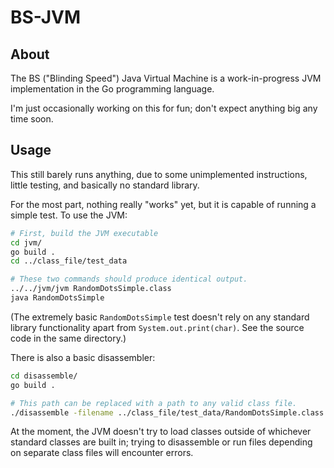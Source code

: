 BS-JVM
======

About
-----

The BS ("Blinding Speed") Java Virtual Machine is a work-in-progress JVM
implementation in the Go programming language.

I'm just occasionally working on this for fun; don't expect anything big
any time soon.

Usage
-----

This still barely runs anything, due to some unimplemented instructions,
little testing, and basically no standard library.

For the most part, nothing really "works" yet, but it is capable of running a
simple test. To use the JVM:
```bash
# First, build the JVM executable
cd jvm/
go build .
cd ../class_file/test_data

# These two commands should produce identical output.
../../jvm/jvm RandomDotsSimple.class
java RandomDotsSimple
```

(The extremely basic `RandomDotsSimple` test doesn't rely on any standard
library functionality apart from `System.out.print(char)`. See the source code
in the same directory.)

There is also a basic disassembler:
```bash
cd disassemble/
go build .

# This path can be replaced with a path to any valid class file.
./disassemble -filename ../class_file/test_data/RandomDotsSimple.class
```

At the moment, the JVM doesn't try to load classes outside of whichever
standard classes are built in; trying to disassemble or run files depending on
separate class files will encounter errors.

